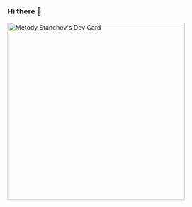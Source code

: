 ### Hi there 👋

<a href="https://app.daily.dev/DailyDevTips"><img src="https://github.com/mnstanchev/mnstanchev/master/devcard.svg" width="400" alt="Metody Stanchev's Dev Card"/></a>


<!--
**Mnstanchev/mnstanchev** is a ✨ _special_ ✨ repository because its `README.md` (this file) appears on your GitHub profile.

Here are some ideas to get you started:

- 🔭 I’m currently working on ...
- 🌱 I’m currently learning ...
- 👯 I’m looking to collaborate on ...
- 🤔 I’m looking for help with ...
- 💬 Ask me about ...
- 📫 How to reach me: ...
- 😄 Pronouns: ...
- ⚡ Fun fact: ...
-->
